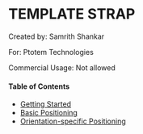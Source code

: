 <h1>TEMPLATE STRAP</h1>

<p>Created by: Samrith Shankar</p>
<p>For: Ptotem Technologies</p>
<p>Commercial Usage: Not allowed</p>

<h4>Table of Contents</h4>
<ul>
	<li><a href="#start">Getting Started</a></li>
	<li><a href="#positioning">Basic Positioning</a></li>
	<li><a href="#orientation">Orientation-specific Positioning</a></li>
</ul>

